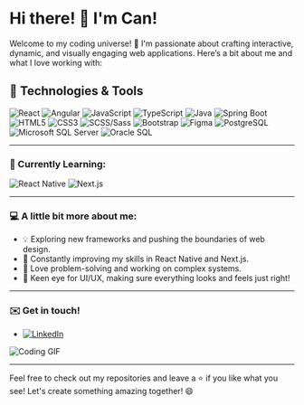# Hi there! 👋 I'm Can!

Welcome to my coding universe! 🚀 I'm passionate about crafting interactive, dynamic, and visually engaging web applications. Here’s a bit about me and what I love working with:

## 🚀 Technologies & Tools

![React](https://img.shields.io/badge/-React-61DAFB?logo=react&logoColor=white&style=for-the-badge)
![Angular](https://img.shields.io/badge/-Angular-DD0031?logo=angular&logoColor=white&style=for-the-badge)
![JavaScript](https://img.shields.io/badge/-JavaScript-F7DF1E?logo=javascript&logoColor=black&style=for-the-badge)
![TypeScript](https://img.shields.io/badge/-TypeScript-3178C6?logo=typescript&logoColor=white&style=for-the-badge)
![Java](https://img.shields.io/badge/-Java-007396?logo=java&logoColor=white&style=for-the-badge)
![Spring Boot](https://img.shields.io/badge/-Spring%20Boot-6DB33F?logo=spring-boot&logoColor=white&style=for-the-badge)
![HTML5](https://img.shields.io/badge/-HTML5-E34F26?logo=html5&logoColor=white&style=for-the-badge)
![CSS3](https://img.shields.io/badge/-CSS3-1572B6?logo=css3&logoColor=white&style=for-the-badge)
![SCSS/Sass](https://img.shields.io/badge/-SCSS-CC6699?logo=sass&logoColor=white&style=for-the-badge)
![Bootstrap](https://img.shields.io/badge/-Bootstrap-7952B3?logo=bootstrap&logoColor=white&style=for-the-badge)
![Figma](https://img.shields.io/badge/-Figma-F24E1E?logo=figma&logoColor=white&style=for-the-badge)
![PostgreSQL](https://img.shields.io/badge/-PostgreSQL-336791?logo=postgresql&logoColor=white&style=for-the-badge)
![Microsoft SQL Server](https://img.shields.io/badge/-SQL%20Server-CC2927?logo=microsoft-sql-server&logoColor=white&style=for-the-badge)
![Oracle SQL](https://img.shields.io/badge/-Oracle%20SQL-F80000?logo=oracle&logoColor=white&style=for-the-badge)

---

### 🌱 Currently Learning:
![React Native](https://img.shields.io/badge/-React%20Native-61DAFB?logo=react&logoColor=white&style=for-the-badge)
![Next.js](https://img.shields.io/badge/-Next.js-000000?logo=next.js&logoColor=white&style=for-the-badge)

---

### 💻 A little bit more about me:
- 💡 Exploring new frameworks and pushing the boundaries of web design.
- 🎯 Constantly improving my skills in React Native and Next.js.
- 🧩 Love problem-solving and working on complex systems.
- 🎨 Keen eye for UI/UX, making sure everything looks and feels just right!

---

### ✉️ Get in touch!
- [![LinkedIn](https://img.shields.io/badge/-LinkedIn-0A66C2?logo=linkedin&logoColor=white&style=for-the-badge)](https://www.linkedin.com/in/canbayazit/)

![Coding GIF](https://media.giphy.com/media/qgQUggAC3Pfv687qPC/giphy.gif)

---

Feel free to check out my repositories and leave a ⭐ if you like what you see! Let's create something amazing together! 😄
